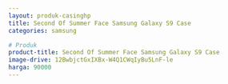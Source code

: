 ```yaml
---
layout: produk-casinghp
title: Second Of Summer Face Samsung Galaxy S9 Case
categories: samsung

# Produk
product-title: Second Of Summer Face Samsung Galaxy S9 Case
image-drive: 12BwbjctGxIXBx-W4Q1CWqIyBu5LnF-le
harga: 90000
---
```

